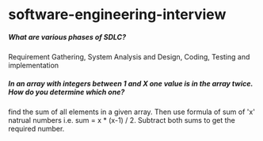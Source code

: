 # software-engineering-interview

##### What are various phases of SDLC?
Requirement Gathering, System Analysis and Design, Coding, Testing and implementation

##### In an array with integers between 1 and X one value is in the array twice. How do you determine which one?
find the sum of all elements in a given array. Then use formula of sum of 'x' natrual numbers i.e.
sum = x * (x-1) / 2. Subtract both sums to get the required number.
